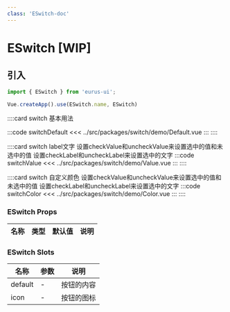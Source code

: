```yaml
---
class: 'ESwitch-doc'
---
```

# ESwitch [WIP]

## 引入

```javascript
import { ESwitch } from 'eurus-ui';

Vue.createApp().use(ESwitch.name, ESwitch)
```
::::card switch 基本用法

:::code switchDefault
<<< ../src/packages/switch/demo/Default.vue
:::
::::

::::card switch label文字
设置checkValue和uncheckValue来设置选中的值和未选中的值
设置checkLabel和uncheckLabel来设置选中的文字
:::code switchValue
<<< ../src/packages/switch/demo/Value.vue
:::
::::

::::card switch 自定义颜色
设置checkValue和uncheckValue来设置选中的值和未选中的值
设置checkLabel和uncheckLabel来设置选中的文字
:::code switchColor
<<< ../src/packages/switch/demo/Color.vue
:::
::::
### ESwitch Props

| 名称 | 类型 | 默认值 | 说明 |
| --- | --- | --- | --- |



###  ESwitch Slots

| 名称    | 参数 | 说明       |
| ------- | ---- | ---------- |
| default | -    | 按钮的内容 |
| icon    | -    | 按钮的图标 |
